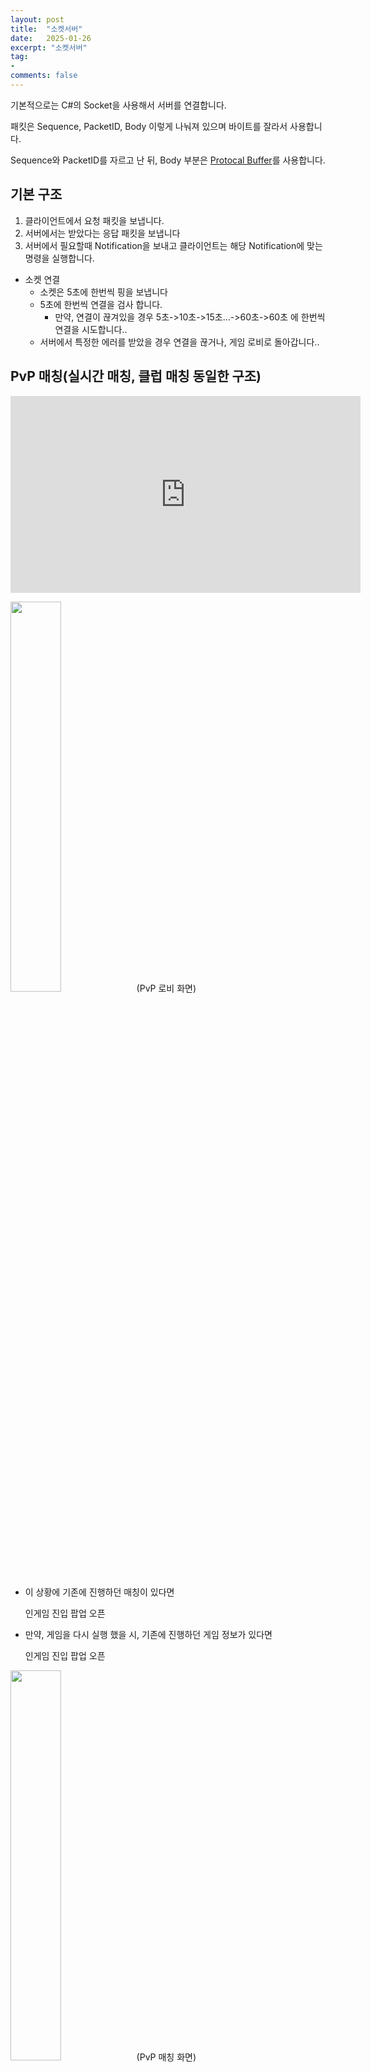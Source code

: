 ```yaml
---
layout: post
title:  "소켓서버"
date:   2025-01-26
excerpt: "소켓서버"
tag:
-
comments: false
---
```


기본적으로는 C#의 Socket을 사용해서 서버를 연결합니다.

패킷은 Sequence, PacketID, Body 이렇게 나눠져 있으며 바이트를 잘라서 사용합니다.

Sequence와 PacketID를 자르고 난 뒤, Body 부분은 [Protocal Buffer](https://protobuf.dev/getting-started/csharptutorial/)를 사용합니다. 

## 기본 구조
1. 클라이언트에서 요청 패킷을 보냅니다.
2. 서버에서는 받았다는 응답 패킷을 보냅니다
3. 서버에서 필요할때 Notification을 보내고 클라이언트는 해당 Notification에 맞는 명령을 실행합니다.

- 소켓 연결
    - 소켓은 5초에 한번씩 핑을 보냅니다
    - 5초에 한번씩 연결을 검사 합니다.
        - 만약, 연결이 끊겨있을 경우 5초->10초->15초...->60초->60초 에 한번씩 연결을 시도합니다..
    - 서버에서 특정한 에러를 받았을 경우 연결을 끊거나, 게임 로비로 돌아갑니다..

## PvP 매칭(실시간 매칭, 클럽 매칭 동일한 구조)

<iframe width="560" height="315" src="https://www.youtube.com/watch?v=9d24yzq-zxM&t=59s" title="YouTube video player" frameborder="0" allow="accelerometer; autoplay; clipboard-write; encrypted-media; gyroscope; picture-in-picture" allowfullscreen></iframe>

<img src = "../assets/img/project/fortpolio/SocketServer/pvp_lobby.jpg" width="40%">(PvP 로비 화면)

- 이 상황에 기존에 진행하던 매칭이 있다면

    인게임 진입 팝업 오픈 

- 만약, 게임을 다시 실행 했을 시, 기존에 진행하던 게임 정보가 있다면

    인게임 진입 팝업 오픈

<img src = "../assets/img/project/fortpolio/SocketServer/pvp_matching.jpg" width="40%">(PvP 매칭 화면)

매칭 시작 패킷 전송 -> 상대 매칭까지 기다립니다. -> 만약 취소를 눌렀다면, 취소 패킷을 보냅니다.

각 패킷마다 Notification으로 정의된 패킷을 받는다면 그에 따른 명령을 실행합니다..

<img src = "../assets/img/project/fortpolio/SocketServer/pvp_matching_success.jpg" width="40%">(PvP 매칭 성공 화면)

만약 정상적으로 상대 정보에 관한 패킷을 받았다면, 매칭 후 인게임으로 진입합니다.

## 코드 매칭
<img src = "../assets/img/project/fortpolio/SocketServer/pvp_code_matching.jpg" width="40%">(PvP 코드 생성)

선발 선택 후 코드생성을 누르면 서버에게 패킷 전송 후 Notification을 기다립니다.

초대코드 입력 후 경기 및 관전을 하게 되면, 그 코드에 있는 게임으로 이동합니다.

<img src = "../assets/img/project/fortpolio/SocketServer/pvp_code_mathcing_code.jpg" width="40%">(PvP 코드 로비)

생성 후 채팅 공유 및 상대를 기다립니다

## 경기 결과

<img src = "../assets/img/project/fortpolio/SocketServer/pvp_result.jpg" width="40%">(PvP 경기 결과)

기존의 인게임에서는 프로토콜 버퍼가 아닌 바이트 파싱을 사용하기 때문에 다른 방식을 사용합니다.

서버로 부터 게임동안 진행됐던 패킷들을 전부 받아, 그 중에 경기 기록에 관한 패킷들을 필터링을 합니다.

그 후, 필요한 패킷들만 골라 각 선수의 데이터마다 스탯, 이름 등등 바이트로 나눠서 아웃게임에서 사용중인 클래스로 제작 합니다.

<img src = "../assets/img/project/fortpolio/SocketServer/pvp_result_replay_1.jpg" width="40%"><img src = "../assets/img/project/fortpolio/SocketServer/pvp_result_replay_2.jpg" width="40%">(PvP 다시보기)

다시보기 진행 버튼 터치시 유저 라인업 부분을 파싱 후 출력합니다.